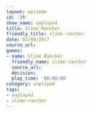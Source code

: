 ```yaml
---
layout: episode
id: '39'
show_name: unplayed
title: Slime Rancher
friendly_title: slime-rancher
date: 03/08/2017
source_url: 
games:
- name: Slime Rancher
  friendly_name: slime-rancher
  source_url: 
  decision: 
  play_time: '00:00:00'
category: unplayed
tags:
- unplayed
- slime-rancher
---
```

